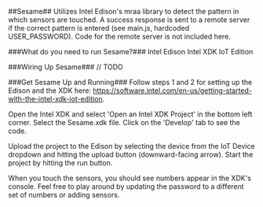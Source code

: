 ##Sesame##
Utilizes Intel Edison's mraa library to detect the pattern in which sensors are touched. A success response is sent to a remote server if the correct pattern is entered (see main.js, hardcoded USER_PASSWORD). Code for the remote server is not included here.

###What do you need to run Sesame?###
Intel Edison
Intel XDK IoT Edition

###Wiring Up Sesame###
// TODO

###Get Sesame Up and Running###
Follow steps 1 and 2 for setting up the Edison and the XDK here: https://software.intel.com/en-us/getting-started-with-the-intel-xdk-iot-edition.

Open the Intel XDK and select 'Open an Intel XDK Project' in the bottom left corner. Select the Sesame.xdk file. Click on the 'Develop' tab to see the code.

Upload the project to the Edison by selecting the device from the IoT Device dropdown and hitting the upload button (downward-facing arrow). Start the project by hitting the run button.

When you touch the sensors, you should see numbers appear in the XDK's console. Feel free to play around by updating the password to a different set of numbers or adding sensors.
